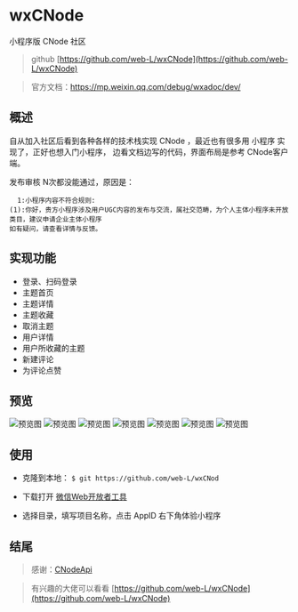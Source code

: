 # wxCNode
小程序版 CNode 社区

> github [https://github.com/web-L/wxCNode](https://github.com/web-L/wxCNode)

> 官方文档：https://mp.weixin.qq.com/debug/wxadoc/dev/
## 概述

自从加入社区后看到各种各样的技术栈实现 CNode ，最近也有很多用 小程序 实现了，正好也想入门小程序，
边看文档边写的代码，界面布局是参考 CNode客户端。

发布审核 N次都没能通过，原因是：
```
  1:小程序内容不符合规则:
(1):你好，贵方小程序涉及用户UGC内容的发布与交流，属社交范畴，为个人主体小程序未开放类目，建议申请企业主体小程序
如有疑问，请查看详情与反馈。
```
## 实现功能

* 登录、扫码登录
* 主题首页
* 主题详情
* 主题收藏
* 取消主题
* 用户详情
* 用户所收藏的主题
* 新建评论
* 为评论点赞

## 预览

![预览图](http://p86t9neoe.bkt.clouddn.com/docs_img3.jpg)
![预览图](http://p86t9neoe.bkt.clouddn.com/docs_img5.jpg)
![预览图](http://p86t9neoe.bkt.clouddn.com/docs_img7.jpg)
![预览图](http://p86t9neoe.bkt.clouddn.com/docs_img6.jpg)
![预览图](http://p86t9neoe.bkt.clouddn.com/docs_img4.jpg)
![预览图](http://p86t9neoe.bkt.clouddn.com/docs_img2.jpg)
![预览图](http://p86t9neoe.bkt.clouddn.com/docs_img1.jpg)    

## 使用

* 克隆到本地：
``` $ git https://github.com/web-L/wxCNod ```

* 下载打开 [微信Web开放者工具](https://developers.weixin.qq.com/miniprogram/dev/devtools/download.html?t=2018510) 

* 选择目录，填写项目名称，点击 AppID 右下角体验小程序 

## 结尾

>感谢：[CNodeApi](https://cnodejs.org/api)

>有兴趣的大佬可以看看 [https://github.com/web-L/wxCNode](https://github.com/web-L/wxCNode)